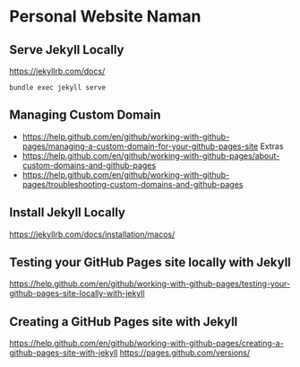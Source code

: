 # Personal Website Naman

## Serve Jekyll Locally
https://jekyllrb.com/docs/

`bundle exec jekyll serve`

## Managing Custom Domain
* https://help.github.com/en/github/working-with-github-pages/managing-a-custom-domain-for-your-github-pages-site
Extras
* https://help.github.com/en/github/working-with-github-pages/about-custom-domains-and-github-pages
* https://help.github.com/en/github/working-with-github-pages/troubleshooting-custom-domains-and-github-pages

## Install Jekyll Locally
https://jekyllrb.com/docs/installation/macos/

## Testing your GitHub Pages site locally with Jekyll
https://help.github.com/en/github/working-with-github-pages/testing-your-github-pages-site-locally-with-jekyll

## Creating a GitHub Pages site with Jekyll
https://help.github.com/en/github/working-with-github-pages/creating-a-github-pages-site-with-jekyll
https://pages.github.com/versions/
